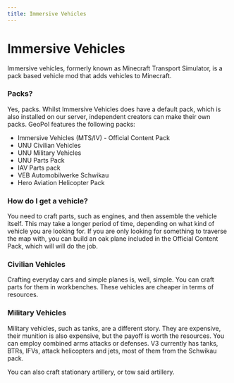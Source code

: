```yaml
---
title: Immersive Vehicles
---
```

# Immersive Vehicles
Immersive vehicles, formerly known as Minecraft Transport Simulator, is a pack based vehicle mod that adds vehicles to Minecraft. 

### Packs?
Yes, packs. Whilst Immersive Vehicles does have a default pack, which is also installed on our server, independent creators can make their own packs. GeoPol features the following packs:

 - Immersive Vehicles (MTS/IV) - Official Content Pack
 - UNU Civilian Vehicles
 - UNU Military Vehicles
 - UNU Parts Pack
 - IAV Parts pack
 - VEB Automobilwerke Schwikau
 - Hero Aviation Helicopter Pack



### How do I get a vehicle?

You need to craft parts, such as engines, and then assemble the vehicle itself. This may take a longer period of time, depending on what kind of vehicle you are looking for. If you are only looking for something to traverse the map with, you can build an oak plane included in the Official Content Pack, which will will do the job.
### Civilian Vehicles
Crafting everyday cars and simple planes is, well, simple. You can craft parts for them in workbenches. These vehicles are cheaper in terms of resources.

### Military Vehicles
Military vehicles, such as tanks, are a different story. They are expensive, their munition is also expensive, but the payoff is worth the resources. You can employ combined arms attacks or defenses. V3 currently has tanks, BTRs, IFVs, attack helicopters and jets, most of them from  the Schwikau pack.

You can also craft stationary artillery, or tow said artillery.

